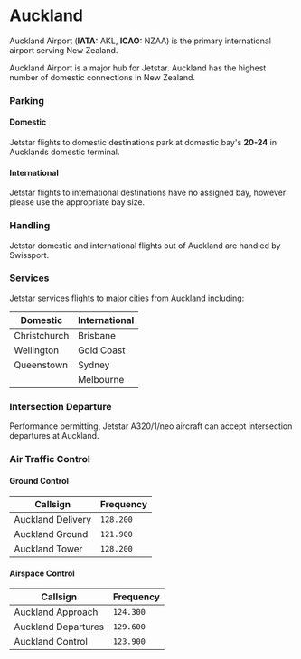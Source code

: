 # Auckland
Auckland Airport (**IATA:** AKL, **ICAO:** NZAA) is the primary international airport serving New Zealand.

Auckland Airport is a major hub for Jetstar. Auckland has the highest number of domestic connections in New Zealand.

### Parking

#### Domestic
Jetstar flights to domestic destinations park at domestic bay's **20-24** in Aucklands domestic terminal.

#### International
Jetstar flights to international destinations have no assigned bay, however please use the appropriate bay size.

### Handling
Jetstar domestic and international flights out of Auckland are handled by Swissport.

### Services
Jetstar services flights to major cities from Auckland including:

| Domestic | International |
| -------- | ------- |
| Christchurch | Brisbane |
| Wellington   | Gold Coast  |
| Queenstown | Sydney |
|             | Melbourne |

### Intersection Departure
Performance permitting, Jetstar A320/1/neo aircraft can accept intersection departures at Auckland.

### Air Traffic Control

#### Ground Control
| Callsign | Frequency |
| -------- | --------- |
| Auckland Delivery | `128.200` |
| Auckland Ground | `121.900` |
| Auckland Tower | `128.200` |

#### Airspace Control
| Callsign | Frequency |
| -------- | --------- |
| Auckland Approach | `124.300` |
| Auckland Departures | `129.600` |
| Auckland Control | `123.900` |